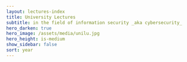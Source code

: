 ```yaml
---
layout: lectures-index
title: University Lectures
subtitle: in the field of information security _aka cybersecurity_
hero_darken: true
hero_image: /assets/media/unilu.jpg
hero_height: is-medium
show_sidebar: false
sort: year
---
```


